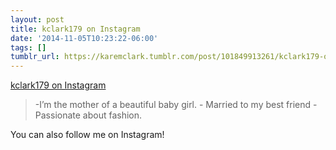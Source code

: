 ```yaml
---
layout: post
title: kclark179 on Instagram
date: '2014-11-05T10:23:22-06:00'
tags: []
tumblr_url: https://karemclark.tumblr.com/post/101849913261/kclark179-on-instagram
---
```

[kclark179 on Instagram](http://instagram.com/kclark179)  

> -I’m the mother of a beautiful baby girl. - Married to my best friend - Passionate about fashion.

You can also follow me on Instagram!

